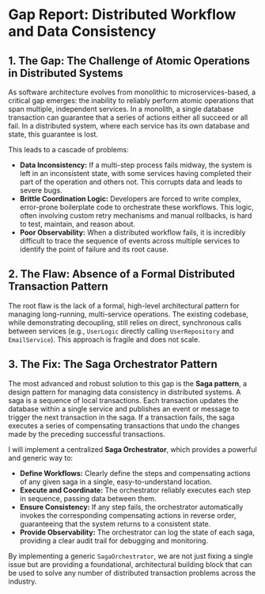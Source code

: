 # Gap Report: Distributed Workflow and Data Consistency

## 1. The Gap: The Challenge of Atomic Operations in Distributed Systems

As software architecture evolves from monolithic to microservices-based, a critical gap emerges: the inability to reliably perform atomic operations that span multiple, independent services. In a monolith, a single database transaction can guarantee that a series of actions either all succeed or all fail. In a distributed system, where each service has its own database and state, this guarantee is lost.

This leads to a cascade of problems:
- **Data Inconsistency:** If a multi-step process fails midway, the system is left in an inconsistent state, with some services having completed their part of the operation and others not. This corrupts data and leads to severe bugs.
- **Brittle Coordination Logic:** Developers are forced to write complex, error-prone boilerplate code to orchestrate these workflows. This logic, often involving custom retry mechanisms and manual rollbacks, is hard to test, maintain, and reason about.
- **Poor Observability:** When a distributed workflow fails, it is incredibly difficult to trace the sequence of events across multiple services to identify the point of failure and its root cause.

## 2. The Flaw: Absence of a Formal Distributed Transaction Pattern

The root flaw is the lack of a formal, high-level architectural pattern for managing long-running, multi-service operations. The existing codebase, while demonstrating decoupling, still relies on direct, synchronous calls between services (e.g., `UserLogic` directly calling `UserRepository` and `EmailService`). This approach is fragile and does not scale.

## 3. The Fix: The Saga Orchestrator Pattern

The most advanced and robust solution to this gap is the **Saga pattern**, a design pattern for managing data consistency in distributed systems. A saga is a sequence of local transactions. Each transaction updates the database within a single service and publishes an event or message to trigger the next transaction in the saga. If a transaction fails, the saga executes a series of compensating transactions that undo the changes made by the preceding successful transactions.

I will implement a centralized **Saga Orchestrator**, which provides a powerful and generic way to:
- **Define Workflows:** Clearly define the steps and compensating actions of any given saga in a single, easy-to-understand location.
- **Execute and Coordinate:** The orchestrator reliably executes each step in sequence, passing data between them.
- **Ensure Consistency:** If any step fails, the orchestrator automatically invokes the corresponding compensating actions in reverse order, guaranteeing that the system returns to a consistent state.
- **Provide Observability:** The orchestrator can log the state of each saga, providing a clear audit trail for debugging and monitoring.

By implementing a generic `SagaOrchestrator`, we are not just fixing a single issue but are providing a foundational, architectural building block that can be used to solve any number of distributed transaction problems across the industry.
